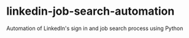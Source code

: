 # linkedin-job-search-automation
Automation of LinkedIn's sign in and job search process using Python
